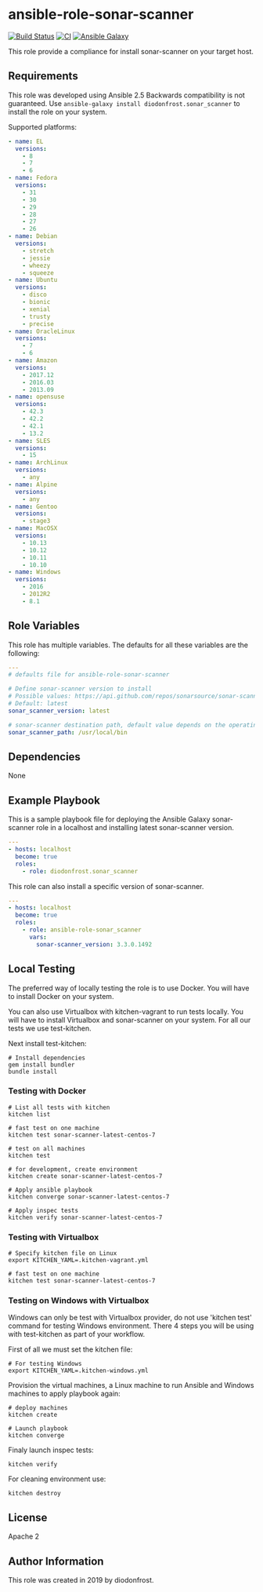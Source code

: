 # ansible-role-sonar-scanner

[![Build Status](https://travis-ci.com/diodonfrost/ansible-role-sonar-scanner.svg?branch=master)](https://travis-ci.com/diodonfrost/ansible-role-sonar-scanner)
[![CI](https://github.com/diodonfrost/ansible-role-sonar-scanner/workflows/CI/badge.svg)](https://github.com/diodonfrost/ansible-role-sonar-scanner/actions)
[![Ansible Galaxy](https://img.shields.io/badge/galaxy-diodonfrost.sonar_scanner-660198.svg)](https://galaxy.ansible.com/diodonfrost/sonar_scanner)

This role provide a compliance for install sonar-scanner on your target host.

## Requirements

This role was developed using Ansible 2.5 Backwards compatibility is not guaranteed.
Use `ansible-galaxy install diodonfrost.sonar_scanner` to install the role on your system.

Supported platforms:

```yaml
- name: EL
  versions:
    - 8
    - 7
    - 6
- name: Fedora
  versions:
    - 31
    - 30
    - 29
    - 28
    - 27
    - 26
- name: Debian
  versions:
    - stretch
    - jessie
    - wheezy
    - squeeze
- name: Ubuntu
  versions:
    - disco
    - bionic
    - xenial
    - trusty
    - precise
- name: OracleLinux
  versions:
    - 7
    - 6
- name: Amazon
  versions:
    - 2017.12
    - 2016.03
    - 2013.09
- name: opensuse
  versions:
    - 42.3
    - 42.2
    - 42.1
    - 13.2
- name: SLES
  versions:
    - 15
- name: ArchLinux
  versions:
    - any
- name: Alpine
  versions:
    - any
- name: Gentoo
  versions:
    - stage3
- name: MacOSX
  versions:
    - 10.13
    - 10.12
    - 10.11
    - 10.10
- name: Windows
  versions:
    - 2016
    - 2012R2
    - 8.1
```

## Role Variables

This role has multiple variables. The defaults for all these variables are the following:

```yaml
---
# defaults file for ansible-role-sonar-scanner

# Define sonar-scanner version to install
# Possible values: https://api.github.com/repos/sonarsource/sonar-scanner-cli/tags
# Default: latest
sonar_scanner_version: latest

# sonar-scanner destination path, default value depends on the operating system
sonar_scanner_path: /usr/local/bin
```

## Dependencies

None

## Example Playbook

This is a sample playbook file for deploying the Ansible Galaxy sonar-scanner role in a localhost and installing latest sonar-scanner version.

```yaml
---
- hosts: localhost
  become: true
  roles:
    - role: diodonfrost.sonar_scanner
```

This role can also install a specific version of sonar-scanner.

```yaml
---
- hosts: localhost
  become: true
  roles:
    - role: ansible-role-sonar_scanner
      vars:
        sonar-scanner_version: 3.3.0.1492

```

## Local Testing

The preferred way of locally testing the role is to use Docker. You will have to install Docker on your system.

You can also use Virtualbox with kitchen-vagrant to run tests locally. You will have to install Virtualbox and sonar-scanner on your system. For all our tests we use test-kitchen.

Next install test-kitchen:

```shell
# Install dependencies
gem install bundler
bundle install
```

### Testing with Docker

```shell
# List all tests with kitchen
kitchen list

# fast test on one machine
kitchen test sonar-scanner-latest-centos-7

# test on all machines
kitchen test

# for development, create environment
kitchen create sonar-scanner-latest-centos-7

# Apply ansible playbook
kitchen converge sonar-scanner-latest-centos-7

# Apply inspec tests
kitchen verify sonar-scanner-latest-centos-7
```

### Testing with Virtualbox

```shell
# Specify kitchen file on Linux
export KITCHEN_YAML=.kitchen-vagrant.yml

# fast test on one machine
kitchen test sonar-scanner-latest-centos-7
```

### Testing on Windows with Virtualbox

Windows can only be test with Virtualbox provider, do not use 'kitchen test' command for testing Windows environment. There 4 steps you will be using with test-kitchen as part of your workflow.

First of all we must set the kitchen file:
```shell
# For testing Windows
export KITCHEN_YAML=.kitchen-windows.yml
```

Provision the virtual machines, a Linux machine to run Ansible and Windows machines to apply playbook again:
```shell
# deploy machines
kitchen create

# Launch playbook
kitchen converge
```

Finaly launch inspec tests:
```shell
kitchen verify
```

For cleaning environment use:
```shell
kitchen destroy
```

## License

Apache 2

## Author Information

This role was created in 2019 by diodonfrost.

